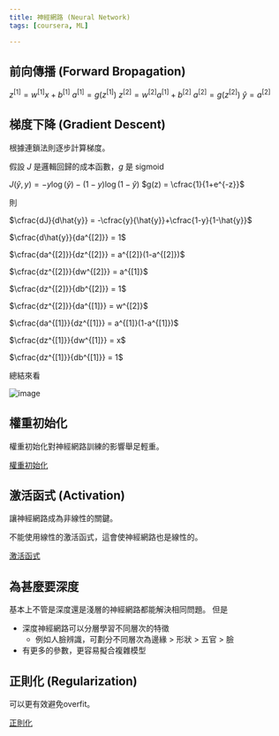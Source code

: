```yaml
---
title: 神經網路 (Neural Network)
tags: [coursera, ML]

---
```


## 前向傳播 (Forward Bropagation)

$z^{[1]} = w^{[1]}x+b^{[1]}$
$a^{[1]} = g(z^{[1]})$
$z^{[2]} = w^{[2]}a^{[1]}+b^{[2]}$
$a^{[2]} = g(z^{[2]})$ 
$\hat{y} = a^{[2]}$

## 梯度下降 (Gradient Descent)
根據連鎖法則逐步計算梯度。

假設 $J$ 是邏輯回歸的成本函數，$g$ 是 sigmoid

$J(\hat{y}, y) = -y\log(\hat{y})-(1-y)\log(1-\hat{y})$
$g(z) = \cfrac{1}{1+e^{-z}}$

則

$\cfrac{dJ}{d\hat{y}} = -\cfrac{y}{\hat{y}}+\cfrac{1-y}{1-\hat{y}}$

$\cfrac{d\hat{y}}{da^{[2]}} = 1$

$\cfrac{da^{[2]}}{dz^{[2]}} = a^{[2]}(1-a^{[2]})$

$\cfrac{dz^{[2]}}{dw^{[2]}} = a^{[1]}$

$\cfrac{dz^{[2]}}{db^{[2]}} = 1$

$\cfrac{dz^{[2]}}{da^{[1]}} = w^{[2]}$

$\cfrac{da^{[1]}}{dz^{[1]}} = a^{[1]}(1-a^{[1]})$

$\cfrac{dz^{[1]}}{dw^{[1]}} = x$

$\cfrac{dz^{[1]}}{db^{[1]}} = 1$

總結來看

![image](https://hackmd.io/_uploads/BkevPyZO0.png)

## 權重初始化

權重初始化對神經網路訓練的影響舉足輕重。

[權重初始化](https://hackmd.io/@anohis/S1YKbdfOA)

## 激活函式 (Activation)

讓神經網路成為非線性的關鍵。

不能使用線性的激活函式，這會使神經網路也是線性的。

[激活函式](https://hackmd.io/@anohis/r1yYKCku0)

## 為甚麼要深度

基本上不管是深度還是淺層的神經網路都能解決相同問題。
但是
* 深度神經網路可以分層學習不同層次的特徵
    * 例如人臉辨識，可劃分不同層次為邊緣 > 形狀 > 五官 > 臉
* 有更多的參數，更容易擬合複雜模型

## 正則化 (Regularization)

可以更有效避免overfit。

[正則化](https://hackmd.io/@anohis/H16Y0QB_C)